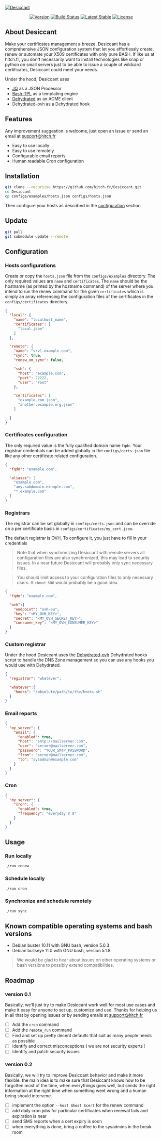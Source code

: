 [![Desiccant](./assets/desiccant.svg)](https://hitch.fr)

<p align="center">
  <a href="https://hitch.fr"><img src="./assets/version.svg" alt="Version"></a>
  <a href="https://hitch.fr"><img src="./assets/build_passing.svg" alt="Build Status"></a>
  <a href="https://hitch.fr"><img src="./assets/status_unstable.svg" alt="Latest Stable"></a>
  <a href="https://hitch.fr"><img src="./assets/license.svg" alt="License"></a>
</p>

## About Desiccant

Make your certificates management a breeze. Desiccant has a comprehensive JSON configuration system that let you effortlessly create, renew or automate your X509 certificates with only pure BASH. If like us at hitch.fr, you don't necessarily want to install technologies like snap or python on small servers just to be able to issue a couple of wildcard certificates, Desiccant could meet your needs.

Under the hood, Desiccant uses

- [JQ](https://github.com/stedolan/jq.git) as a JSON Processor
- [Bash-TPL](https://github.com/TekWizely/bash-tpl.git) as a templating engine
- [Dehydrated](https://github.com/dehydrated-io/dehydrated.git) as an ACME client
- [Dehydrated-ovh](https://github.com/hitch-fr/dehydrated-ovh.git) as a Dehydrated hook

## Features

Any improvement suggestion is welcome, just open an issue or send an email at [support@hitch.fr](mailto:support@hitch.fr)

- Easy to use locally
- Easy to use remotely
- Configurable email reports
- Human readable Cron configuration

## Installation

```bash
git clone --recursive https://github.com/hitch-fr/Desiccant.git
cd Desiccant
cp configs/examples/hosts.json configs/hosts.json
```

Then configure your hosts as described in the [configuration](#configuration) section

## Update

```bash
git pull
git submodule update --remote
```

## Configuration

### Hosts configurations

Create or copy the `hosts.json` file from the `configs/examples` directory.
The only required values are `name` and `certificates`. The `name` should be the hostname (as printed by the hostname command) of the server where you intend to run the renew command for the given `certificates` which is simply an array referencing the configuration files of the certificates in the `configs/certificates` directory.

```json
{
  "local": {
    "name": "localhost_name",
    "certificates": [
      "local.json"
    ]
  },

  "remote": {
    "name": "srv1.example.com",
    "sync": true,
    "renew_on_sync": false,

    "ssh": {
      "host": "example.com",
      "port": 22222,
      "user": "root"
    },

    "certificates": [
      "example.com.json",
      "another.example.org.json"
    ]

  }
}
```

### Certificates configuration

The only required value is the fully qualified domain name `fqdn`. Your registrar credentials can be added globally in the `configs/certs.json` file like any other certificate related configuration.

```json
{
  "fqdn": "example.com",

  "aliases": [
    "example.com",
    "any.subdomain.example.com",
    "*.example.com"
  ]
}
```

### Registrars

The registrar can be set globally in `configs/certs.json` and can be override on a per certificate basis in `configs/certificates/my_cert.json`.

The default registrar is OVH, To configure it, you just have to fill in your credentials

> Note that when synchronizing Desiccant with remote servers all configuration files are also synchronized, this may lead to security issues. In a near future Desiccant will probably only sync necessary files.

> You should limit access to your configuration files to only necessary users. A `chmod 600` would probably be a good idea.

```json
{
  "fqdn": "example.com",

  "ovh":{
    "endpoint": "ovh-eu",
    "key": "<MY_OVH_KEY>",
    "secret": "<MY_OVH_SECRET_KEY>",
    "consumer_key": "<MY_OVH_CONSUMER_KEY>"
  }
}
```

### Custom registrar

Under the hood Desiccant uses the [Dehydrated-ovh](https://github.com/hitch-fr/dehydrated-ovh.git) Dehydrated hooks script to handle the DNS Zone management so you can use any hooks you would use with Dehydrated. 

```json
{
  "registrar": "whatever",

  "whatever":{
    "hooks": "/absolute/path/to/the/hooks.sh"
  }
}
```

### Email reports
```json
{
  "my_server": {
    "email": {
      "enabled": true,
      "host": "smtp://mailserver.com",
      "user": "server@mailserver.com",
      "password": "YOUR_SMTP_PASSWORD",
      "from": "server@mailserver.com",
      "to": "sysadmin@example.com"
    }
  }
}
```

### Cron
```json
{
  "my_server": {
    "cron": {
      "enabled": true,
      "frequency": "everyday @ 8"
    }
  }
}
```

## Usage

### Run locally
```bash
./run renew
```

### Schedule locally
```bash
./run cron
```

### Synchronize and schedule remotely
```bash
./run sync
```

## Known compatible operating systems and bash versions

- Debian buster 10.11 with GNU bash, version 5.0.3
- Debian bullseye 11.0 with GNU bash, version 5.1.8

> We would be glad to hear about issues on other operating systems or bash versions to possibly extend compatibilities.

## Roadmap

### version 0.1

Basically, we'll just try to make Desiccant work well for most use cases and make it easy for anyone to set up, customize and use. Thanks for helping us in all that by opening issues or by sending emails at [support@hitch.fr](mailto:support@hitch.fr)

- [ ] Add the `cron` command
- [ ] Add the `remote_run` command
- [ ] Find and set up pretty decent defaults that suit as many people needs as possible
- [ ] Identify and correct misconceptions ( we are not security experts )
- [ ] Identify and patch security issues

### version 0.2

Basically, we will try to improve Desiccant behavior and make it more flexible. the main idea is to make sure that Desiccant knows how to be forgotten most of the time, when everythings goes well, but sends the right information at the right time when something went wrong and a human being should intervene.

- [ ] implement the option `--host $host $cert` for the renew command
- [ ] add daily cron jobs for particular certificates when renewal fails and expiration is near
- [ ] send SMS reports when a cert expiry is soon
- [ ] when everything is done, bring a coffee to the sysadmins in the break room